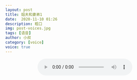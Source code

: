 ```yaml
---
layout: post
title: 姐夫和妻弟1
date:  2020-11-10 01:26
description: 粗口
img: post-voices.jpg
tags: [语音]
author: 小叔
category: [voice]
voice: true
---
```

<div align="center">
  <audio controls preload="auto" src="https://public.bl.files.1drv.com/y4mVdJuSQ5ZceXggZK6P1nCZQH5dlQKy5Zee7HBQKdZ37soP4_iokvtGuSofRnRQlTLPS_VWRzVjiuGhUjeGUeRtgAMjkBDxs95fxpMbq8p846ULVXnIlLiwOFMRl1ge0RssK7qmZ27nFWS2ZpLH_nygy99ktgTqroKEvFBPEX3MVLhbT5LX-eGgM6qvTounvP4oGFF0qyPrZUt6Htv8Rd8-N7FbCRuBIJuY2cWM_yecPz5Kzp3nE2Gf0rL1RtTncOs"></audio>
</div>
